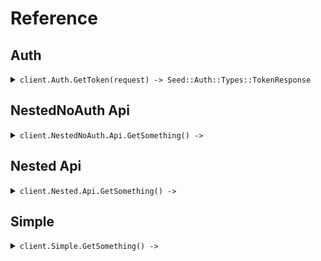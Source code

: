 # Reference
## Auth
<details><summary><code>client.Auth.GetToken(request) -> Seed::Auth::Types::TokenResponse</code></summary>
<dl>
<dd>

#### 🔌 Usage

<dl>
<dd>

<dl>
<dd>

```ruby
client.auth.get_token({
  clientId:'client_id',
  clientSecret:'client_secret',
  grantType:'client_credentials'
});
```
</dd>
</dl>
</dd>
</dl>

#### ⚙️ Parameters

<dl>
<dd>

<dl>
<dd>

**clientId:** `String` 
    
</dd>
</dl>

<dl>
<dd>

**clientSecret:** `String` 
    
</dd>
</dl>

<dl>
<dd>

**grantType:** `String` 
    
</dd>
</dl>
</dd>
</dl>


</dd>
</dl>
</details>

## NestedNoAuth Api
<details><summary><code>client.NestedNoAuth.Api.GetSomething() -> </code></summary>
<dl>
<dd>

#### 🔌 Usage

<dl>
<dd>

<dl>
<dd>

```ruby
client.nested_no_auth.api.get_something();
```
</dd>
</dl>
</dd>
</dl>


</dd>
</dl>
</details>

## Nested Api
<details><summary><code>client.Nested.Api.GetSomething() -> </code></summary>
<dl>
<dd>

#### 🔌 Usage

<dl>
<dd>

<dl>
<dd>

```ruby
client.nested.api.get_something();
```
</dd>
</dl>
</dd>
</dl>


</dd>
</dl>
</details>

## Simple
<details><summary><code>client.Simple.GetSomething() -> </code></summary>
<dl>
<dd>

#### 🔌 Usage

<dl>
<dd>

<dl>
<dd>

```ruby
client.simple.get_something();
```
</dd>
</dl>
</dd>
</dl>


</dd>
</dl>
</details>
